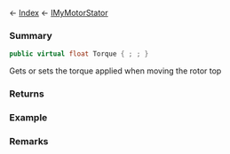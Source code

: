 ← [Index](Api-Index) ← [IMyMotorStator](Sandbox.ModAPI.Ingame.IMyMotorStator)

### Summary

```csharp
public virtual float Torque { ; ; }
```

Gets or sets the torque applied when moving the rotor top

### Returns

### Example

### Remarks

